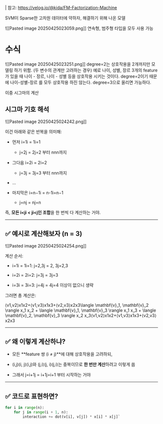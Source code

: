 | 참고: https://velog.io/@kida/FM-Factorization-Machine

SVM이 Sparse한 고차원 데이터에 약하자, 해결하기 위해 나온 모델

![[Pasted image 20250425023059.png]]
연속형, 범주형 타입을 모두 사용 가능

# 수식
![[Pasted image 20250425023251.png]]
degree=2는 상호작용을 2개까지만 모델링 하기 위함. (두 변수의 관계만 고려하는 경우)
예로 나이, 성별, 장르 3개의 feature가 있을 때 나이 - 장르, 나이 - 성별 등을 상호작용 시키는 것이다.
degree=2이기 때문에 나이-성별-장르 를 모두 상호작용 하진 않는다.
degree=3으로 올리면 가능하다.

이중 시그마의 계산
## 시그마 기호 해석

![[Pasted image 20250425024242.png]]

이건 아래와 같은 반복을 의미해:

- 먼저 i=1i = 1i=1
    
    - j=2j = 2j=2 부터 nnn까지
        
- 그다음 i=2i = 2i=2
    
    - j=3j = 3j=3 부터 nnn까지
        
- ...
    
- 마지막은 i=n−1i = n-1i=n−1
    
    - j=nj = nj=n
        

즉, **모든 i<ji < ji<j인 조합**을 한 번씩 다 계산하는 거야.

---

## ✅ 예시로 계산해보자 (n = 3)
![[Pasted image 20250425024254.png]]

계산 순서:

- i=1i = 1i=1: j=2,3j = 2, 3j=2,3
    
- i=2i = 2i=2: j=3j = 3j=3
    
- i=3i = 3i=3: j=4j = 4j=4 이상이 없으니 생략
    

그러면 총 계산은:

⟨v1,v2⟩x1x2+⟨v1,v3⟩x1x3+⟨v2,v3⟩x2x3\langle \mathbf{v}_1, \mathbf{v}_2 \rangle x_1 x_2 + \langle \mathbf{v}_1, \mathbf{v}_3 \rangle x_1 x_3 + \langle \mathbf{v}_2, \mathbf{v}_3 \rangle x_2 x_3⟨v1​,v2​⟩x1​x2​+⟨v1​,v3​⟩x1​x3​+⟨v2​,v3​⟩x2​x3​

---

## ✅ 왜 이렇게 계산하냐?

- 모든 **feature 쌍 (i ≠ j)**에 대해 상호작용을 고려하되,
    
- (i,j)(i, j)(i,j)와 (j,i)(j, i)(j,i)는 중복이므로 **한 번만 계산**하려고 이렇게 씀
    
- 그래서 j=i+1j = i+1j=i+1 부터 시작하는 거야
    

---

## ✅ 코드로 표현하면?

```python
for i in range(n):
	for j in range(i + 1, n):
		interaction += dot(v[i], v[j]) * x[i] * x[j]`
```

